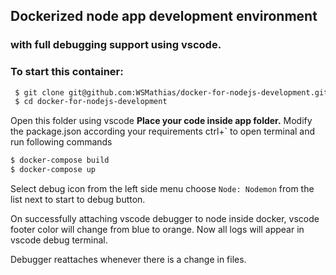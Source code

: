 ## Dockerized node app development environment
### with full debugging support using vscode.

### To start this container:
```sh
 $ git clone git@github.com:WSMathias/docker-for-nodejs-development.git
 $ cd docker-for-nodejs-development
```
 Open this folder using vscode
 **Place your code inside app folder.**
 Modify the package.json according your requirements
 ctrl+` to open terminal and run following commands
 ```sh
 $ docker-compose build
 $ docker-compose up
 ```

 Select debug icon from the left side menu
 choose `Node: Nodemon` from the list next to start to debug button.

 On successfully attaching vscode debugger to node inside docker, vscode footer color will change from blue to orange.
 Now all logs will appear in vscode debug terminal.

 Debugger reattaches whenever there is a change in files.
